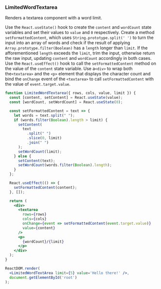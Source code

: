 ### LimitedWordTextarea

Renders a textarea component with a word limit.

Use the `React.useState()` hook to create the `content` and `wordCount` state variables and set their values to `value` and `0` respectively.
Create a method `setFormattedContent`, which uses `String.prototype.split(' ')` to turn the input into an array of words and check if the result of applying `Array.prototype.filter(Boolean)` has a `length` longer than `limit`.
If the afforementioned `length` exceeds the `limit`, trim the input, otherwise return the raw input, updating `content` and `wordCount` accordingly in both cases.
Use the `React.useEffect()` hook to call the `setFormattedContent` method on the value of the `content` state variable.
Use a`<div>` to wrap both the`<textarea>` and the `<p>` element that displays the character count and bind the `onChange` event of the `<textarea>` to call `setFormattedContent` with the value of `event.target.value`.

```jsx
function LimitedWordTextarea({ rows, cols, value, limit }) {
  const [content, setContent] = React.useState(value);
  const [wordCount, setWordCount] = React.useState(0);

  const setFormattedContent = text => {
    let words = text.split(" ");
    if (words.filter(Boolean).length > limit) {
      setContent(
        text
          .split(" ")
          .slice(0, limit)
          .join(" ")
      );
      setWordCount(limit);
    } else {
      setContent(text);
      setWordCount(words.filter(Boolean).length);
    }
  };

  React.useEffect(() => {
    setFormattedContent(content);
  }, []);

  return (
    <div>
      <textarea
        rows={rows}
        cols={cols}
        onChange={event => setFormattedContent(event.target.value)}
        value={content}
      />
      <p>
        {wordCount}/{limit}
      </p>
    </div>
  );
}
```

```jsx
ReactDOM.render(
  <LimitedWordTextArea limit={5} value='Hello there!' />,
  document.getElementById('root')
);
```
<!-- tags: input,state,effect -->

<!-- expertise: 0 -->

